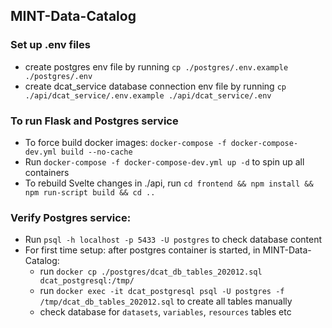 ## MINT-Data-Catalog

### Set up .env files
- create postgres env file by running `cp ./postgres/.env.example ./postgres/.env`
- create dcat_service database connection env file by running `cp ./api/dcat_service/.env.example ./api/dcat_service/.env`

### To run Flask and Postgres service
- To force build docker images: `docker-compose -f docker-compose-dev.yml build --no-cache`
- Run `docker-compose -f docker-compose-dev.yml up -d` to spin up all containers
- To rebuild Svelte changes in ./api, run `cd frontend && npm install && npm run-script build && cd ..` 

### Verify Postgres service:
- Run `psql -h localhost -p 5433 -U postgres` to check database content
- For first time setup: after postgres container is started, in MINT-Data-Catalog:
    - run `docker cp ./postgres/dcat_db_tables_202012.sql dcat_postgresql:/tmp/`
    - run `docker exec -it dcat_postgresql psql -U postgres -f /tmp/dcat_db_tables_202012.sql` to create all tables manually
    - check database for `datasets`, `variables`, `resources` tables etc